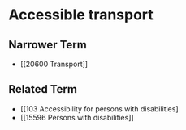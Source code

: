 # Accessible transport  

## Narrower Term

- [[20600 Transport]]  

## Related Term

- [[103 Accessibility for persons with disabilities]
- [[15596 Persons with disabilities]]  


